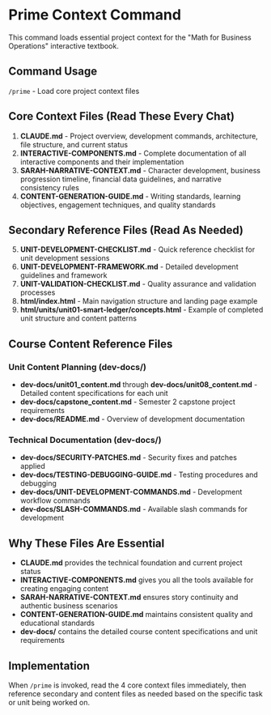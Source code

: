# Prime Context Command

This command loads essential project context for the "Math for Business Operations" interactive textbook.

## Command Usage
`/prime` - Load core project context files

## Core Context Files (Read These Every Chat)

1. **CLAUDE.md** - Project overview, development commands, architecture, file structure, and current status
2. **INTERACTIVE-COMPONENTS.md** - Complete documentation of all interactive components and their implementation 
3. **SARAH-NARRATIVE-CONTEXT.md** - Character development, business progression timeline, financial data guidelines, and narrative consistency rules
4. **CONTENT-GENERATION-GUIDE.md** - Writing standards, learning objectives, engagement techniques, and quality standards

## Secondary Reference Files (Read As Needed)

5. **UNIT-DEVELOPMENT-CHECKLIST.md** - Quick reference checklist for unit development sessions
6. **UNIT-DEVELOPMENT-FRAMEWORK.md** - Detailed development guidelines and framework
7. **UNIT-VALIDATION-CHECKLIST.md** - Quality assurance and validation processes
8. **html/index.html** - Main navigation structure and landing page example
9. **html/units/unit01-smart-ledger/concepts.html** - Example of completed unit structure and content patterns

## Course Content Reference Files

### Unit Content Planning (dev-docs/)
- **dev-docs/unit01_content.md** through **dev-docs/unit08_content.md** - Detailed content specifications for each unit
- **dev-docs/capstone_content.md** - Semester 2 capstone project requirements
- **dev-docs/README.md** - Overview of development documentation

### Technical Documentation (dev-docs/)
- **dev-docs/SECURITY-PATCHES.md** - Security fixes and patches applied
- **dev-docs/TESTING-DEBUGGING-GUIDE.md** - Testing procedures and debugging
- **dev-docs/UNIT-DEVELOPMENT-COMMANDS.md** - Development workflow commands
- **dev-docs/SLASH-COMMANDS.md** - Available slash commands for development

## Why These Files Are Essential

- **CLAUDE.md** provides the technical foundation and current project status
- **INTERACTIVE-COMPONENTS.md** gives you all the tools available for creating engaging content
- **SARAH-NARRATIVE-CONTEXT.md** ensures story continuity and authentic business scenarios
- **CONTENT-GENERATION-GUIDE.md** maintains consistent quality and educational standards
- **dev-docs/** contains the detailed course content specifications and unit requirements

## Implementation

When `/prime` is invoked, read the 4 core context files immediately, then reference secondary and content files as needed based on the specific task or unit being worked on.